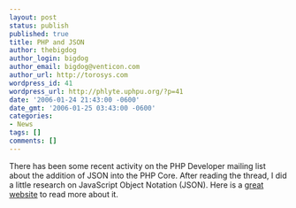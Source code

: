 ```yaml
---
layout: post
status: publish
published: true
title: PHP and JSON
author: thebigdog
author_login: bigdog
author_email: bigdog@venticon.com
author_url: http://torosys.com
wordpress_id: 41
wordpress_url: http://phlyte.uphpu.org/?p=41
date: '2006-01-24 21:43:00 -0600'
date_gmt: '2006-01-25 03:43:00 -0600'
categories:
- News
tags: []
comments: []
---
```

<p>There has been some recent activity on the PHP Developer mailing list about the addition of JSON into the PHP Core.  After reading the thread, I did a little research on JavaScript Object Notation (JSON). Here is a <a href="http://www.crockford.com/JSON/">great website</a> to read more about it.</p>
